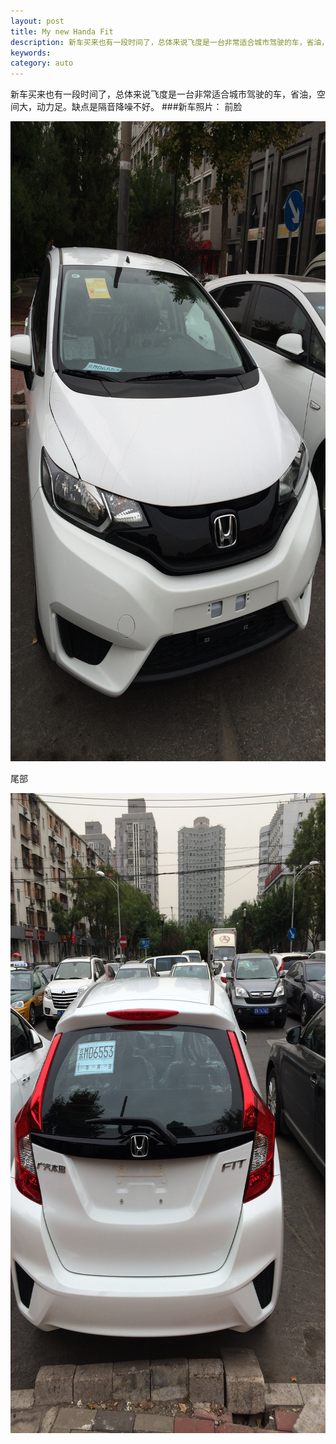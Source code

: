 ```yaml
---
layout: post
title: My new Handa Fit
description: 新车买来也有一段时间了，总体来说飞度是一台非常适合城市驾驶的车，省油，空间大，动力足。
keywords: 
category: auto
---
```

新车买来也有一段时间了，总体来说飞度是一台非常适合城市驾驶的车，省油，空间大，动力足。缺点是隔音降噪不好。
###新车照片：
前脸

<img src='/images/post/2014/001.JPG' height='1024'>

尾部

<img src='/images/post/2014/002.JPG' height='1024'>

